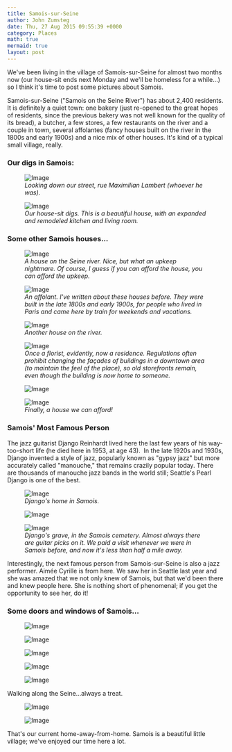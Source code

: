 ```yaml
---
title: Samois-sur-Seine
author: John Zumsteg
date: Thu, 27 Aug 2015 09:55:39 +0000
category: Places
math: true
mermaid: true
layout: post
---
```

We've been living in the village of Samois-sur-Seine for almost two months now (our house-sit ends next Monday and we'll be homeless for a while...) so I think it's time to post some pictures about Samois.

Samois-sur-Seine ("Samois on the Seine River") has about 2,400 residents. It is definitely a quiet town: one bakery (just re-opened to the great hopes of residents, since the previous bakery was not well known for the quality of its bread), a butcher, a few stores, a few restaurants on the river and a couple in town, several affolantes (fancy houses built on the river in the 1800s and early 1900s) and a nice mix of other houses. It's kind of a typical small village, really.
<h3>Our digs in Samois:</h3>
<figure>
	<img class = "landscape" src="{{"/assets/images/2015/08/Samois-23.jpg" | prepend: site.baseurl  }}" alt="Image" />
	<figcaption><em>Looking down our street, rue Maximilian Lambert (whoever he was).</em></figcaption>
</figure>



<figure>
	<img class = "landscape" src="{{"/assets/images/2015/08/Samois-24.jpg" | prepend: site.baseurl  }}" alt="Image" />
	<figcaption><em>Our house-sit digs. This is a beautiful house, with an expanded and remodeled kitchen and living room.</em></figcaption>
</figure>


<h3>Some other Samois houses...</h3>
<figure>
	<img class = "landscape" src="{{"/assets/images/2015/08/Samois-15.jpg" | prepend: site.baseurl  }}" alt="Image" />
	<figcaption><em>A house on the Seine river. Nice, but what an upkeep nightmare. Of course, I guess if you can afford the house, you can afford the upkeep.</em></figcaption>
</figure>



<figure>
	<img class = "landscape" src="{{"/assets/images/2015/08/Samois-14.jpg" | prepend: site.baseurl  }}" alt="Image" />
	<figcaption><em>An affolant. I've written about these houses before. They were built in the late 1800s and early 1900s, for people who lived in Paris and came here by train for weekends and vacations.</em></figcaption>
</figure>



<figure>
	<img class = "landscape" src="{{"/assets/images/2015/08/Samois-12.jpg" | prepend: site.baseurl  }}" alt="Image" />
	<figcaption><em>Another house on the river.</em></figcaption>
</figure>



<figure>	<img class = "portrait" src="{{"/assets/images/2015/08/Samois-20.jpg" | prepend: site.baseurl  }}" alt="Image" />
	<figcaption><em>Once a florist, evidently, now a residence. Regulations often prohibit changing the façades of buildings in a downtown area (to maintain the feel of the place), so old storefronts remain, even though the building is now home to someone.</em></figcaption>
</figure>



<figure>	<img class = "portrait" src="{{"/assets/images/2015/08/Samois-21.jpg" | prepend: site.baseurl  }}" alt="Image" />
	<figcaption></figcaption>
</figure>



<figure>
	<img class = "landscape" src="{{"/assets/images/2015/08/Samois-4.jpg" | prepend: site.baseurl  }}" alt="Image" />
	<figcaption><em>Finally, a house we can afford!</em></figcaption>
</figure>


<h3>Samois' Most Famous Person</h3>
The jazz guitarist Django Reinhardt lived here the last few years of his way-too-short life (he died here in 1953, at age 43).  In the late 1920s and 1930s, Django invented a style of jazz, popularly known as "gypsy jazz" but more accurately called "manouche," that remains crazily popular today. There are thousands of manouche jazz bands in the world still; Seattle's Pearl Django is one of the best.

<figure>
	<img class = "landscape" src="{{"/assets/images/2015/08/Samois-10.jpg" | prepend: site.baseurl  }}" alt="Image" />
	<figcaption><em>Django's home in Samois.</em></figcaption>
</figure>



<figure>
	<img class = "landscape" src="{{"/assets/images/2015/08/Samois-3.jpg" | prepend: site.baseurl  }}" alt="Image" />
	<figcaption></figcaption>
</figure>



<figure>	<img class = "portrait" src="{{"/assets/images/2015/08/Samois.jpg" | prepend: site.baseurl  }}" alt="Image" />
	<figcaption><em>Django's grave, in the Samois cemetery. Almost always there are guitar picks on it. We paid a visit whenever we were in Samois before, and now it's less than half a mile away.</em></figcaption>
</figure>



Interestingly, the next famous person from Samois-sur-Seine is also a jazz performer. Aimée Cyrille is from here. We saw her in Seattle last year and she was amazed that we not only knew of Samois, but that we'd been there and knew people here. She is nothing short of phenomenal; if you get the opportunity to see her, do it!
<h3>Some doors and windows of Samois...</h3>
<figure>	<img class = "portrait" src="{{"/assets/images/2015/08/Samois-22.jpg" | prepend: site.baseurl  }}" alt="Image" />
	<figcaption></figcaption>
</figure>

<figure>	<img class = "portrait" src="{{"/assets/images/2015/08/Samois-17.jpg" | prepend: site.baseurl  }}" alt="Image" />
	<figcaption></figcaption>
</figure>

<figure>	<img class = "portrait" src="{{"/assets/images/2015/08/Samois-9.jpg" | prepend: site.baseurl  }}" alt="Image" />
	<figcaption></figcaption>
</figure>

<figure>	<img class = "portrait" src="{{"/assets/images/2015/08/Samois-8.jpg" | prepend: site.baseurl  }}" alt="Image" />
	<figcaption></figcaption>
</figure>

<figure>
	<img class = "landscape" src="{{"/assets/images/2015/08/Samois-7.jpg" | prepend: site.baseurl  }}" alt="Image" />
	<figcaption></figcaption>
</figure>

Walking along the Seine...always a treat.</h3>
<figure>
	<img class = "landscape" src="{{"/assets/images/2015/08/Samois-11.jpg" | prepend: site.baseurl  }}" alt="Image" />
	<figcaption></figcaption>
</figure>

<figure>
	<img class = "landscape" src="{{"/assets/images/2015/08/Samois-16.jpg" | prepend: site.baseurl  }}" alt="Image" />
	<figcaption></figcaption>
</figure>



That's our current home-away-from-home. Samois is a beautiful little village; we've enjoyed our time here a lot.

 

